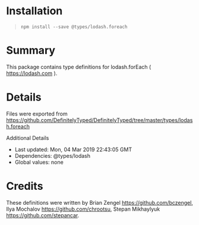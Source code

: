 # Installation
> `npm install --save @types/lodash.foreach`

# Summary
This package contains type definitions for lodash.forEach ( https://lodash.com ).

# Details
Files were exported from https://github.com/DefinitelyTyped/DefinitelyTyped/tree/master/types/lodash.foreach

Additional Details
 * Last updated: Mon, 04 Mar 2019 22:43:05 GMT
 * Dependencies: @types/lodash
 * Global values: none

# Credits
These definitions were written by Brian Zengel <https://github.com/bczengel>, Ilya Mochalov <https://github.com/chrootsu>, Stepan Mikhaylyuk <https://github.com/stepancar>.
